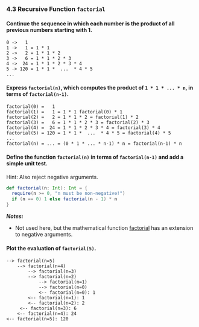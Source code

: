 ### 4.3 Recursive Function `factorial`

#### Continue the sequence in which each number is the product of all previous numbers starting with 1.

```
0 ->   1 
1 ->   1 = 1 * 1
2 ->   2 = 1 * 1 * 2
3 ->   6 = 1 * 1 * 2 * 3
4 ->  24 = 1 * 1 * 2 * 3 * 4
5 -> 120 = 1 * 1 *  ...  * 4 * 5
...
```

#### Express `factorial(n)`, which computes the product of `1 * 1 * ... * n`, in terms of `factorial(n-1)`.

```
factorial(0) = 	 1
factorial(1) = 	 1 = 1 * 1 factorial(0) * 1
factorial(2) = 	 2 = 1 * 1 * 2 = factorial(1) * 2
factorial(3) = 	 6 = 1 * 1 * 2 * 3 = factorial(2) * 3
factorial(4) =  24 = 1 * 1 * 2 * 3 * 4 = factorial(3) * 4
factorial(5) = 120 = 1 * 1 *  ...  * 4 * 5 = factorial(4) * 5
...
factorial(n) = ... = (0 * 1 * ... * n-1) * n = factorial(n-1) * n
```

#### Define the function `factorial(n)` in terms of `factorial(n-1)` and add a simple unit test.

Hint: Also reject negative arguments.

```scala
def factorial(n: Int): Int = {
  require(n >= 0, "n must be non-negative!")
  if (n == 0) 1 else factorial(n - 1) * n
}
```

___Notes:___

* Not used here, but the mathematical function [factorial](https://en.wikipedia.org/wiki/Factorial) has an extension to negative arguments.

#### Plot the evaluation of `factorial(5)`.

```
--> factorial(n=5)
    --> factorial(n=4)
        --> factorial(n=3)
	    --> factorial(n=2)
	        --> factorial(n=1)
		    --> factorial(n=0)
		    <-- factorial(n=0): 1
		<-- factorial(n=1): 1
	    <-- factorial(n=2): 2
	 <-- factorial(n=3): 6
    <-- factorial(n=4): 24
<-- factorial(n=5): 120
```

